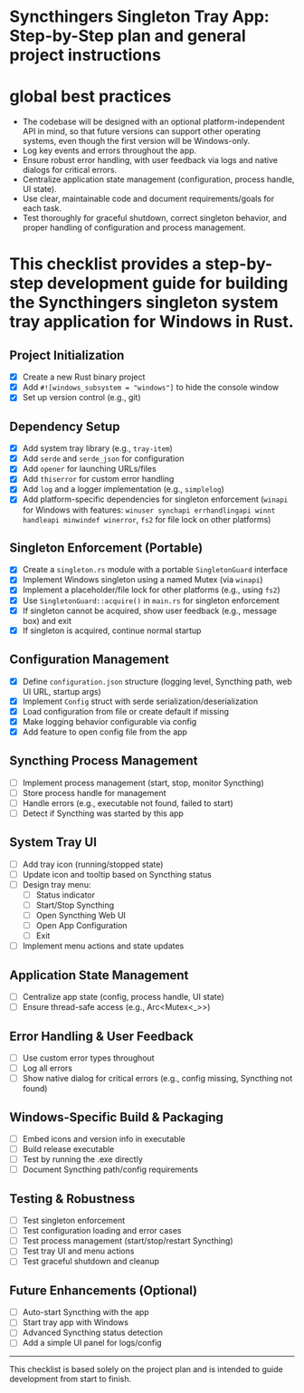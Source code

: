 # Syncthingers Singleton Tray App: Step-by-Step plan and general project instructions

# global best practices
- The codebase will be designed with an optional platform-independent API in mind, so that future versions can support other operating systems, even though the first version will be Windows-only.
- Log key events and errors throughout the app.
- Ensure robust error handling, with user feedback via logs and native dialogs for critical errors.
- Centralize application state management (configuration, process handle, UI state).
- Use clear, maintainable code and document requirements/goals for each task.
- Test thoroughly for graceful shutdown, correct singleton behavior, and proper handling of configuration and process management.

# This checklist provides a step-by-step development guide for building the Syncthingers singleton system tray application for Windows in Rust.

## Project Initialization
- [x] Create a new Rust binary project
- [x] Add `#![windows_subsystem = "windows"]` to hide the console window
- [x] Set up version control (e.g., git)

## Dependency Setup
- [x] Add system tray library (e.g., `tray-item`)
- [x] Add `serde` and `serde_json` for configuration
- [x] Add `opener` for launching URLs/files
- [x] Add `thiserror` for custom error handling
- [x] Add `log` and a logger implementation (e.g., `simplelog`)
- [x] Add platform-specific dependencies for singleton enforcement (`winapi` for Windows with features: `winuser synchapi errhandlingapi winnt handleapi minwindef winerror`, `fs2` for file lock on other platforms)

## Singleton Enforcement (Portable)
- [x] Create a `singleton.rs` module with a portable `SingletonGuard` interface
- [x] Implement Windows singleton using a named Mutex (via `winapi`)
- [x] Implement a placeholder/file lock for other platforms (e.g., using `fs2`)
- [x] Use `SingletonGuard::acquire()` in `main.rs` for singleton enforcement
- [x] If singleton cannot be acquired, show user feedback (e.g., message box) and exit
- [x] If singleton is acquired, continue normal startup

## Configuration Management
- [x] Define `configuration.json` structure (logging level, Syncthing path, web UI URL, startup args)
- [x] Implement `Config` struct with serde serialization/deserialization
- [x] Load configuration from file or create default if missing
- [x] Make logging behavior configurable via config
- [x] Add feature to open config file from the app

## Syncthing Process Management
- [ ] Implement process management (start, stop, monitor Syncthing)
- [ ] Store process handle for management
- [ ] Handle errors (e.g., executable not found, failed to start)
- [ ] Detect if Syncthing was started by this app

## System Tray UI
- [ ] Add tray icon (running/stopped state)
- [ ] Update icon and tooltip based on Syncthing status
- [ ] Design tray menu:
    - [ ] Status indicator
    - [ ] Start/Stop Syncthing
    - [ ] Open Syncthing Web UI
    - [ ] Open App Configuration
    - [ ] Exit
- [ ] Implement menu actions and state updates

## Application State Management
- [ ] Centralize app state (config, process handle, UI state)
- [ ] Ensure thread-safe access (e.g., Arc<Mutex<_>>)

## Error Handling & User Feedback
- [ ] Use custom error types throughout
- [ ] Log all errors
- [ ] Show native dialog for critical errors (e.g., config missing, Syncthing not found)

## Windows-Specific Build & Packaging
- [ ] Embed icons and version info in executable
- [ ] Build release executable
- [ ] Test by running the .exe directly
- [ ] Document Syncthing path/config requirements

## Testing & Robustness
- [ ] Test singleton enforcement
- [ ] Test configuration loading and error cases
- [ ] Test process management (start/stop/restart Syncthing)
- [ ] Test tray UI and menu actions
- [ ] Test graceful shutdown and cleanup

## Future Enhancements (Optional)
- [ ] Auto-start Syncthing with the app
- [ ] Start tray app with Windows
- [ ] Advanced Syncthing status detection
- [ ] Add a simple UI panel for logs/config

---
This checklist is based solely on the project plan and is intended to guide development from start to finish.
